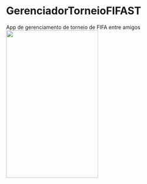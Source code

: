 # GerenciadorTorneioFIFAST
 App de gerenciamento de torneio de FIFA entre amigos
 <img align="center" height="400" width="250" src="https://i.ibb.co/2cvvjSp/Screenshot-1643861353.png">
